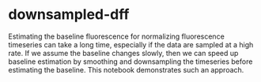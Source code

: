 # downsampled-dff
Estimating the baseline fluorescence for normalizing fluorescence timeseries can take a long time, especially if the data are sampled at a high rate. If we assume the baseline changes slowly, then we can speed up baseline estimation by smoothing and downsampling the timeseries before estimating the baseline. This notebook demonstrates such an approach.
